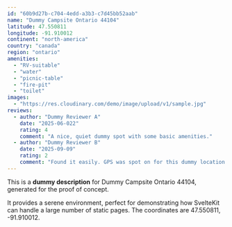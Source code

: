 ```yaml
---
id: "60b9d27b-c704-4edd-a3b3-c7d45bb52aab"
name: "Dummy Campsite Ontario 44104"
latitude: 47.550811
longitude: -91.910012
continent: "north-america"
country: "canada"
region: "ontario"
amenities:
  - "RV-suitable"
  - "water"
  - "picnic-table"
  - "fire-pit"
  - "toilet"
images:
  - "https://res.cloudinary.com/demo/image/upload/v1/sample.jpg"
reviews:
  - author: "Dummy Reviewer A"
    date: "2025-06-022"
    rating: 4
    comment: "A nice, quiet dummy spot with some basic amenities."
  - author: "Dummy Reviewer B"
    date: "2025-09-09"
    rating: 2
    comment: "Found it easily. GPS was spot on for this dummy location."
---
```


This is a **dummy description** for Dummy Campsite Ontario 44104, generated for the proof of concept.

It provides a serene environment, perfect for demonstrating how SvelteKit can handle a large number of static pages. The coordinates are 47.550811, -91.910012.

